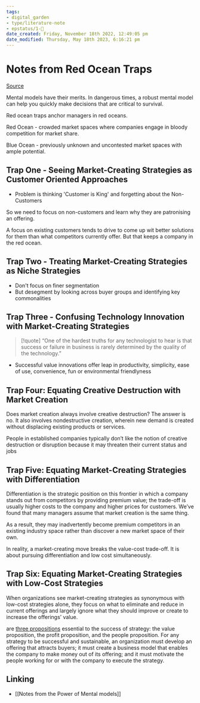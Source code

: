 ```yaml
---
tags: 
- digital_garden
- type/literature-note
- epstatus/1-🌱
date_created: Friday, November 18th 2022, 12:49:05 pm
date_modified: Thursday, May 18th 2023, 6:16:21 pm
---
```

# Notes from Red Ocean Traps
[Source](https://hbr.org/2015/03/red-ocean-traps?ab=at_art_art_1x4_s03)



Mental models have their merits. In dangerous times, a robust mental model can help you quickly make decisions that are critical to survival.

Red ocean traps anchor managers in red oceans.

Red Ocean - crowded market spaces where companies engage in bloody competition for market share.

Blue Ocean - previously unknown and uncontested market spaces with ample potential.

## Trap One - Seeing Market-Creating Strategies as Customer Oriented Approaches
+ Problem is thinking 'Customer is King' and forgetting about the Non-Customers

So we need to focus on non-customers and learn why they are patronising an offering.

A focus on existing customers tends to drive to come up wit better solutions for them than what competitors currently offer. But that keeps a company in the red ocean.

## Trap Two - Treating Market-Creating Strategies as Niche Strategies
+ Don't focus on finer segmentation
+ But desegment by looking across buyer groups and identifying key commonalities

## Trap Three - Confusing Technology Innovation with Market-Creating Strategies

> [!quote]
> “One of the hardest truths for any technologist to hear is that success or failure in business is rarely determined by the quality of the technology.”

+ Successful value innovations offer leap in productivity, simplicity, ease of use, convenience, fun or environmental friendlyness

## Trap Four: Equating Creative Destruction with Market Creation
Does market creation always involve creative destruction? The answer is no.
It also involves nondestructive creation, wherein new demand is created without displacing existing products or services.

People in established companies typically don’t like the notion of creative destruction or disruption because it may threaten their current status and jobs

## Trap Five: Equating Market-Creating Strategies with Differentiation
Differentiation is the strategic position on this frontier in which a company stands out from competitors by providing premium value; the trade-off is usually higher costs to the company and higher prices for customers. We’ve found that many managers assume that market creation is the same thing.

As a result, they may inadvertently become premium competitors in an existing industry space rather than discover a new market space of their own.

In reality, a market-creating move breaks the value-cost trade-off. It is about pursuing differentiation and low cost simultaneously.

## Trap Six: Equating Market-Creating Strategies with Low-Cost Strategies
When organizations see market-creating strategies as synonymous with low-cost strategies alone, they focus on what to eliminate and reduce in current offerings and largely ignore what they should improve or create to increase the offerings’ value.


are [three propositions](https://hbr.org/2009/09/how-strategy-shapes-structure) essential to the success of strategy: the value proposition, the profit proposition, and the people proposition. For any strategy to be successful and sustainable, an organization must develop an offering that attracts buyers; it must create a business model that enables the company to make money out of its offering; and it must motivate the people working for or with the company to execute the strategy.



## Linking
+ [[Notes from the Power of Mental models]]